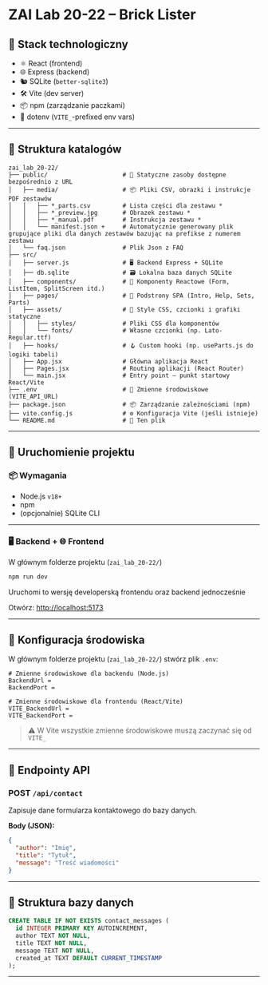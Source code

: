 
#  ZAI Lab 20-22 – Brick Lister

## 🧱 Stack technologiczny

- ⚛️ React (frontend)
- 🌐 Express (backend)
- 🐿️ SQLite (`better-sqlite3`)
- 🛠️ Vite (dev server)
- 📦 npm (zarządzanie paczkami)
- 🔐 dotenv (`VITE_`-prefixed env vars)

---

## 📁 Struktura katalogów

```
zai_lab_20-22/
├── public/                     # 📂 Statyczne zasoby dostępne bezpośrednio z URL
│   ├── media/                  # 📦 Pliki CSV, obrazki i instrukcje PDF zestawów
│   │   ├── *_parts.csv         # Lista części dla zestawu *
│   │   ├── *_preview.jpg       # Obrazek zestawu *
│   │   ├── *_manual.pdf        # Instrukcja zestawu *
│   │   └── manifest.json +     # Automatycznie generowany plik grupujące pliki dla danych zestawów bazując na prefikse z numerem zestawu
│   └── faq.json                # Plik Json z FAQ
├── src/
│   ├── server.js               # 🖥️ Backend Express + SQLite
│   ├── db.sqlite               # 🗃️ Lokalna baza danych SQLite
│   ├── components/             # 🧩 Komponenty Reactowe (Form, ListItem, SplitScreen itd.)
│   ├── pages/                  # 📄 Podstrony SPA (Intro, Help, Sets, Parts)
│   ├── assets/                 # 🎨 Style CSS, czcionki i grafiki statyczne
│   │   ├── styles/             # Pliki CSS dla komponentów
│   │   └── fonts/              # Własne czcionki (np. Lato-Regular.ttf)
│   ├── hooks/                  # 🪝 Custom hooki (np. useParts.js do logiki tabeli)
│   ├── App.jsx                 # Główna aplikacja React
│   ├── Pages.jsx               # Routing aplikacji (React Router)
│   └── main.jsx                # Entry point – punkt startowy React/Vite
├── .env                        # 🔐 Zmienne środowiskowe (VITE_API_URL)
├── package.json                # 📦 Zarządzanie zależnościami (npm)
├── vite.config.js              # ⚙️ Konfiguracja Vite (jeśli istnieje)
└── README.md                   # 📘 Ten plik

```

---

## 🚀 Uruchomienie projektu

### 📦 Wymagania

- Node.js `v18+`
- npm
- (opcjonalnie) SQLite CLI

---
### 🖥️ Backend + 🌐 Frontend
W głównym folderze projektu (`zai_lab_20-22/`)
```bash
npm run dev
```
Uruchomi to wersję developerską frontendu oraz backend jednocześnie

Otwórz: [http://localhost:5173](http://localhost:5173)

---

## 🔧 Konfiguracja środowiska

W głównym folderze projektu (`zai_lab_20-22/`) stwórz plik `.env`:

```env
# Zmienne środowiskowe dla backendu (Node.js)
BackendUrl = 
BackendPort = 

# Zmienne środowiskowe dla frontendu (React/Vite)
VITE_BackendUrl = 
VITE_BackendPort = 
```

> ⚠️ W Vite wszystkie zmienne środowiskowe muszą zaczynać się od `VITE_`

---

## 🔌 Endpointy API

### POST `/api/contact`

Zapisuje dane formularza kontaktowego do bazy danych.

**Body (JSON):**
```json
{
  "author": "Imię",
  "title": "Tytuł",
  "message": "Treść wiadomości"
}
```

---

## 📑 Struktura bazy danych

```sql
CREATE TABLE IF NOT EXISTS contact_messages (
  id INTEGER PRIMARY KEY AUTOINCREMENT,
  author TEXT NOT NULL,
  title TEXT NOT NULL,
  message TEXT NOT NULL,
  created_at TEXT DEFAULT CURRENT_TIMESTAMP
);
```

---
